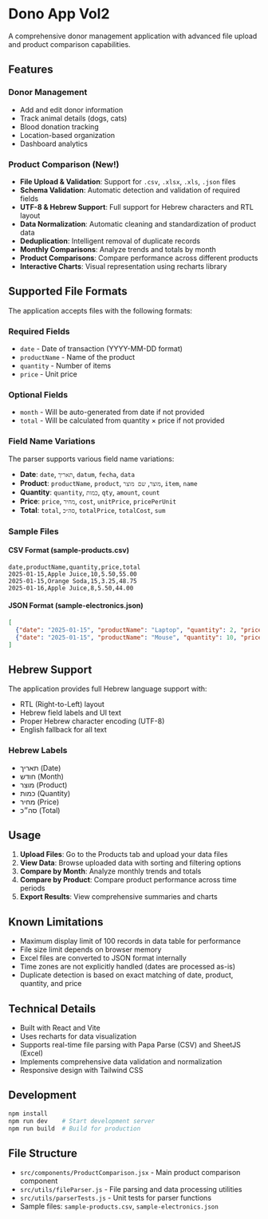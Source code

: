 # Dono App Vol2

A comprehensive donor management application with advanced file upload and product comparison capabilities.

## Features

### Donor Management
- Add and edit donor information
- Track animal details (dogs, cats)
- Blood donation tracking
- Location-based organization
- Dashboard analytics

### Product Comparison (New!)
- **File Upload & Validation**: Support for `.csv`, `.xlsx`, `.xls`, `.json` files
- **Schema Validation**: Automatic detection and validation of required fields
- **UTF-8 & Hebrew Support**: Full support for Hebrew characters and RTL layout
- **Data Normalization**: Automatic cleaning and standardization of product data
- **Deduplication**: Intelligent removal of duplicate records
- **Monthly Comparisons**: Analyze trends and totals by month
- **Product Comparisons**: Compare performance across different products
- **Interactive Charts**: Visual representation using recharts library

## Supported File Formats

The application accepts files with the following formats:

### Required Fields
- `date` - Date of transaction (YYYY-MM-DD format)
- `productName` - Name of the product
- `quantity` - Number of items
- `price` - Unit price

### Optional Fields
- `month` - Will be auto-generated from date if not provided
- `total` - Will be calculated from quantity × price if not provided

### Field Name Variations
The parser supports various field name variations:
- **Date**: `date`, `תאריך`, `datum`, `fecha`, `data`
- **Product**: `productName`, `product`, `מוצר`, `שם מוצר`, `item`, `name`
- **Quantity**: `quantity`, `כמות`, `qty`, `amount`, `count`
- **Price**: `price`, `מחיר`, `cost`, `unitPrice`, `pricePerUnit`
- **Total**: `total`, `סה״כ`, `totalPrice`, `totalCost`, `sum`

### Sample Files

#### CSV Format (sample-products.csv)
```csv
date,productName,quantity,price,total
2025-01-15,Apple Juice,10,5.50,55.00
2025-01-15,Orange Soda,15,3.25,48.75
2025-01-16,Apple Juice,8,5.50,44.00
```

#### JSON Format (sample-electronics.json)
```json
[
  {"date": "2025-01-15", "productName": "Laptop", "quantity": 2, "price": 1200.00, "total": 2400.00},
  {"date": "2025-01-15", "productName": "Mouse", "quantity": 10, "price": 25.00, "total": 250.00}
]
```

## Hebrew Support

The application provides full Hebrew language support with:
- RTL (Right-to-Left) layout
- Hebrew field labels and UI text
- Proper Hebrew character encoding (UTF-8)
- English fallback for all text

### Hebrew Labels
- תאריך (Date)
- חודש (Month)
- מוצר (Product)
- כמות (Quantity)
- מחיר (Price)
- סה״כ (Total)

## Usage

1. **Upload Files**: Go to the Products tab and upload your data files
2. **View Data**: Browse uploaded data with sorting and filtering options
3. **Compare by Month**: Analyze monthly trends and totals
4. **Compare by Product**: Compare product performance across time periods
5. **Export Results**: View comprehensive summaries and charts

## Known Limitations

- Maximum display limit of 100 records in data table for performance
- File size limit depends on browser memory
- Excel files are converted to JSON format internally
- Time zones are not explicitly handled (dates are processed as-is)
- Duplicate detection is based on exact matching of date, product, quantity, and price

## Technical Details

- Built with React and Vite
- Uses recharts for data visualization
- Supports real-time file parsing with Papa Parse (CSV) and SheetJS (Excel)
- Implements comprehensive data validation and normalization
- Responsive design with Tailwind CSS

## Development

```bash
npm install
npm run dev    # Start development server
npm run build  # Build for production
```

## File Structure

- `src/components/ProductComparison.jsx` - Main product comparison component
- `src/utils/fileParser.js` - File parsing and data processing utilities
- `src/utils/parserTests.js` - Unit tests for parser functions
- Sample files: `sample-products.csv`, `sample-electronics.json`